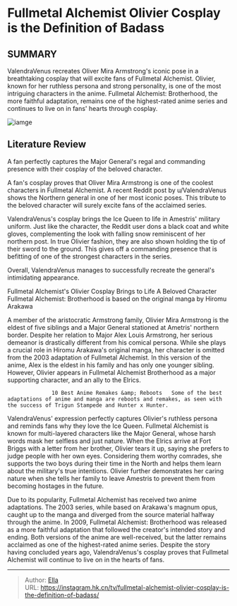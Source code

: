 # Fullmetal Alchemist Olivier Cosplay is the Definition of Badass


## SUMMARY 



  ValendraVenus recreates Oliver Mira Armstrong&#39;s iconic pose in a breathtaking cosplay that will excite fans of Fullmetal Alchemist.   Olivier, known for her ruthless persona and strong personality, is one of the most intriguing characters in the anime.   Fullmetal Alchemist: Brotherhood, the more faithful adaptation, remains one of the highest-rated anime series and continues to live on in fans&#39; hearts through cosplay.  

![iamge](https://static1.srcdn.com/wordpress/wp-content/uploads/2024/01/olivier-featured-image.jpg)

## Literature Review
A fan perfectly captures the Major General&#39;s regal and commanding presence with their cosplay of the beloved character.




A fan&#39;s cosplay proves that Oliver Mira Armstrong is one of the coolest characters in Fullmetal Alchemist. A recent Reddit post by u/ValendraVenus shows the Northern general in one of her most iconic poses. This tribute to the beloved character will surely excite fans of the acclaimed series.




ValendraVenus&#39;s cosplay brings the Ice Queen to life in Amestris&#39; military uniform. Just like the character, the Reddit user dons a black coat and white gloves, complementing the look with falling snow reminiscent of her northern post. In true Olivier fashion, they are also shown holding the tip of their sword to the ground. This gives off a commanding presence that is befitting of one of the strongest characters in the series.


 

Overall, ValendraVenus manages to successfully recreate the general&#39;s intimidating appearance.


 Fullmetal Alchemist&#39;s Olivier Cosplay Brings to Life A Beloved Character 
Fullmetal Alchemist: Brotherhood is based on the original manga by Hiromu Arakawa
          




A member of the aristocratic Armstrong family, Olivier Mira Armstrong is the eldest of five siblings and a Major General stationed at Ametris&#39; northern border. Despite her relation to Major Alex Louis Armstrong, her serious demeanor is drastically different from his comical persona. While she plays a crucial role in Hiromu Arakawa&#39;s original manga, her character is omitted from the 2003 adaptation of Fullmetal Alchemist. In this version of the anime, Alex is the eldest in his family and has only one younger sibling. However, Olivier appears in Fullmetal Alchemist Brotherhood as a major supporting character, and an ally to the Elrics.

                  10 Best Anime Remakes &amp; Reboots   Some of the best adaptations of anime and manga are reboots and remakes, as seen with the success of Trigun Stampede and Hunter x Hunter.    

ValendraVenus&#39; expression perfectly captures Olivier&#39;s ruthless persona and reminds fans why they love the Ice Queen. Fullmetal Alchemist is known for multi-layered characters like the Major General, whose harsh words mask her selfless and just nature. When the Elrics arrive at Fort Briggs with a letter from her brother, Olivier tears it up, saying she prefers to judge people with her own eyes. Considering them worthy comrades, she supports the two boys during their time in the North and helps them learn about the military&#39;s true intentions. Olivier further demonstrates her caring nature when she tells her family to leave Amestris to prevent them from becoming hostages in the future.




Due to its popularity, Fullmetal Alchemist has received two anime adaptations. The 2003 series, while based on Arakawa&#39;s magnum opus, caught up to the manga and diverged from the source material halfway through the anime. In 2009, Fullmetal Alchemist: Brotherhood was released as a more faithful adaptation that followed the creator&#39;s intended story and ending. Both versions of the anime are well-received, but the latter remains acclaimed as one of the highest-rated anime series. Despite the story having concluded years ago, ValendraVenus&#39;s cosplay proves that Fullmetal Alchemist will continue to live on in the hearts of fans.



---

> Author: [Ella](https://instagram.hk.cn/)  
> URL: https://instagram.hk.cn/tv/fullmetal-alchemist-olivier-cosplay-is-the-definition-of-badass/  

